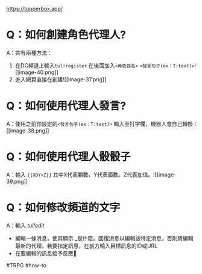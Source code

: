 https://tupperbox.app/

# Q：如何創建角色代理人?
A：共有兩種方法：
1. 在DC頻道上輸入`tul!register`  在後面加入`<角色姓名>` `<發言句子(ex：T:text)>`![[image-40.png]]
2. 進入網頁直接在創建![[image-37.png]]
# Q：如何使用代理人發言?
A：使用之前你設定的`<發言句子(ex：T:text)>` 輸入至打字欄，機器人會自己轉換
![[image-38.png]]

# Q：如何使用代理人骰骰子
A：輸入 `{{XDY+Z}}` 其中X代表顆數，Y代表面數。Z代表加值。![[image-39.png]]
# Q：如何修改頻道的文字
A：輸入  *tul!edit <content>*
- 編輯一條消息，使其顯示 _<content>是什麼。回復消息以編輯該特定消息，否則將編輯最新的代理。若要指定訊息，在前方輸入目標訊息的ID或URL
 - 在要編輯的訊息給予反應📝

#TRPG #how-to 
